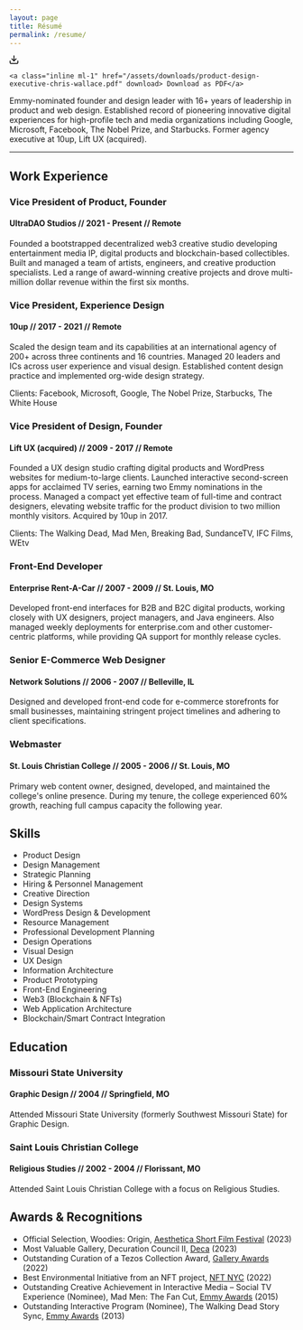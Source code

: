 ```yaml
---
layout: page
title: Résumé
permalink: /resume/
---
```


<div class="fade-in-element download-resume">
    <svg class="feather" width="16" height="16" viewBox="0 0 14 14" fill="none" xmlns="http://www.w3.org/2000/svg">
<path fill-rule="evenodd" clip-rule="evenodd" d="M0.999919 8.33337C1.36811 8.33337 1.66659 8.63185 1.66659 9.00004V11.6667C1.66659 11.8435 1.73682 12.0131 1.86185 12.1381C1.98687 12.2631 2.15644 12.3334 2.33325 12.3334H11.6666C11.8434 12.3334 12.013 12.2631 12.138 12.1381C12.263 12.0131 12.3333 11.8435 12.3333 11.6667V9.00004C12.3333 8.63185 12.6317 8.33337 12.9999 8.33337C13.3681 8.33337 13.6666 8.63185 13.6666 9.00004V11.6667C13.6666 12.1971 13.4559 12.7058 13.0808 13.0809C12.7057 13.456 12.197 13.6667 11.6666 13.6667H2.33325C1.80282 13.6667 1.29411 13.456 0.919038 13.0809C0.543966 12.7058 0.333252 12.1971 0.333252 11.6667V9.00004C0.333252 8.63185 0.631729 8.33337 0.999919 8.33337Z" fill="black"/>
<path fill-rule="evenodd" clip-rule="evenodd" d="M3.19526 5.19526C3.45561 4.93491 3.87772 4.93491 4.13807 5.19526L7 8.05719L9.86193 5.19526C10.1223 4.93491 10.5444 4.93491 10.8047 5.19526C11.0651 5.45561 11.0651 5.87772 10.8047 6.13807L7.4714 9.47141C7.21106 9.73175 6.78895 9.73175 6.5286 9.47141L3.19526 6.13807C2.93491 5.87772 2.93491 5.45561 3.19526 5.19526Z" fill="black"/>
<path fill-rule="evenodd" clip-rule="evenodd" d="M6.99992 0.333374C7.36811 0.333374 7.66659 0.631851 7.66659 1.00004V9.00004C7.66659 9.36823 7.36811 9.66671 6.99992 9.66671C6.63173 9.66671 6.33325 9.36823 6.33325 9.00004V1.00004C6.33325 0.631851 6.63173 0.333374 6.99992 0.333374Z" fill="black"/>
</svg>

    <a class="inline ml-1" href="/assets/downloads/product-design-executive-chris-wallace.pdf" download> Download as PDF</a>
</div>

<p class="fade-in-element sub-heading">Emmy-nominated founder and design leader with 16+ years of leadership in product and web design. Established record of pioneering innovative digital experiences for high-profile tech and media organizations including Google, Microsoft, Facebook, The Nobel Prize, and Starbucks. Former agency executive at 10up, Lift UX (acquired).</p>

<hr class="fade-in-element mt-0 mb-12">

<h2 class="fade-in-element mt-12">Work Experience</h2>

<h3 class="job-title fade-in-element">Vice President of Product, Founder</h3>
<h4 class="job-metadata fade-in-element">UltraDAO Studios // 2021 - Present // Remote</h4>
<p class="fade-in-element mb-12">Founded a bootstrapped decentralized web3 creative studio developing entertainment media IP, digital products and blockchain-based collectibles. Built and managed a team of artists, engineers, and creative production specialists. Led a range of award-winning creative projects and drove multi-million dollar revenue within the first six months.</p>

<h3 class="job-title fade-in-element">Vice President, Experience Design</h3>
<h4 class="job-metadata fade-in-element">10up // 2017 - 2021 // Remote</h4>
<p class="fade-in-element mb-4">Scaled the design team and its capabilities at an international agency of 200+ across three continents and 16 countries. Managed 20 leaders and ICs across user experience and visual design. Established content design practice and implemented org-wide design strategy.</p>
<p class="fade-in-element mb-12">Clients: Facebook, Microsoft, Google, The Nobel Prize, Starbucks, The White House</p>

<h3 class="job-title fade-in-element">Vice President of Design, Founder</h3>
<h4 class="job-metadata fade-in-element">Lift UX (acquired) // 2009 - 2017 // Remote</h4>
<p class="fade-in-element mb-4">Founded a UX design studio crafting digital products and WordPress websites for medium-to-large clients.  Launched interactive second-screen apps for acclaimed TV series, earning two Emmy nominations in the process. Managed a compact yet effective team of full-time and contract designers, elevating website traffic for the product division to two million monthly visitors. Acquired by 10up in 2017.</p>
<p class="fade-in-element mb-12">Clients: The Walking Dead, Mad Men, Breaking Bad, SundanceTV, IFC Films, WEtv</p>

<h3 class="job-title fade-in-element">Front-End Developer</h3>
<h4 class="job-metadata fade-in-element">Enterprise Rent-A-Car // 2007 - 2009 // St. Louis, MO</h4>
<p class="fade-in-element mb-12">Developed front-end interfaces for B2B and B2C digital products, working closely with UX designers, project managers, and Java engineers. Also managed weekly deployments for enterprise.com and other customer-centric platforms, while providing QA support for monthly release cycles.</p>

<h3 class="job-title fade-in-element">Senior E-Commerce Web Designer</h3>
<h4 class="job-metadata fade-in-element">Network Solutions // 2006 - 2007 // Belleville, IL</h4>
<p class="fade-in-element mb-12">Designed and developed front-end code for e-commerce storefronts for small businesses, maintaining stringent project timelines and adhering to client specifications.</p>

<h3 class="job-title fade-in-element">Webmaster</h3>
<h4 class="job-metadata fade-in-element">St. Louis Christian College // 2005 - 2006 // St. Louis, MO</h4>
<p class="fade-in-element mb-12">Primary web content owner, designed, developed, and maintained the college's online presence. During my tenure, the college experienced 60% growth, reaching full campus capacity the following year.</p>

<h2 class="fade-in-element">Skills</h2>

<ul class="fade-in-element text-sm md:text-base grid grid-cols-2 md:grid-cols-3 gap-x-4 gap-y-3 list-none ml-0 pl-0">
  <li>Product Design</li>
  <li>Design Management</li>
  <li>Strategic Planning</li>
  <li>Hiring & Personnel Management</li>
  <li>Creative Direction</li>
  <li>Design Systems</li>
  <li>WordPress Design & Development</li>
  <li>Resource Management</li>
  <li>Professional Development Planning</li>
  <li>Design Operations</li>
  <li>Visual Design</li>
  <li>UX Design</li>
  <li>Information Architecture</li>
  <li>Product Prototyping</li>
  <li>Front-End Engineering</li>
  <li>Web3 (Blockchain & NFTs)</li>
  <li>Web Application Architecture</li>
  <li>Blockchain/Smart Contract Integration</li>
</ul>

<h2 class="fade-in-element">Education</h2>

<h3 class="job-title fade-in-element">Missouri State University</h3>
<h4 class="job-metadata fade-in-element">Graphic Design // 2004 // Springfield, MO</h4>
<p class="fade-in-element">Attended Missouri State University (formerly Southwest Missouri State) for Graphic Design.</p>

<h3 class="job-title fade-in-element">Saint Louis Christian College</h3>
<h4 class="job-metadata fade-in-element">Religious Studies // 2002 - 2004 // Florissant, MO</h4>
<p class="fade-in-element">Attended Saint Louis Christian College with a focus on Religious Studies.</p>

<h2 class="fade-in-element">Awards & Recognitions</h2>

<ul class="fade-in-element">
  <li>Official Selection, Woodies: Origin, <a href="https://www.asff.co.uk/" target="_blank">Aesthetica Short Film Festival</a> (2023)</li>
  <li>Most Valuable Gallery, Decuration Council II, <a href="https://deca.art/" target="_blank">Deca</a> (2023)</li>
  <li>Outstanding Curation of a Tezos Collection Award, <a href="https://gallery.so" target="_blank">Gallery Awards</a> (2022)</li>
  <li>Best Environmental Initiative from an NFT project, <a href="https://nft.nyc/" target="_blank">NFT NYC</a> (2022)</li>
  <li>Outstanding Creative Achievement in Interactive Media – Social TV Experience (Nominee), Mad Men: The Fan Cut, <a href="https://emmys.com" target="_blank">Emmy Awards</a> (2015)</li>
  <li>Outstanding Interactive Program (Nominee), The Walking Dead Story Sync, <a href="https://emmys.com" target="_blank">Emmy Awards</a> (2013)</li>
</ul>